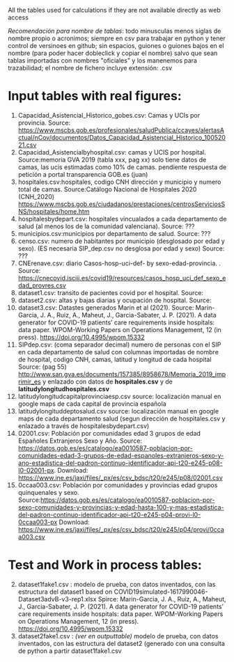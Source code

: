 All the tables used for calculations if they are not available directly as web access

*Recomendación para nombre de tablas*: todo minusculas menos siglas de nombre propio o acronimos; siempre en csv para trabajar en python y tener control de versinoes en github; sin espacios, guiones o guiones bajos en el nombre (para poder hacer dobleclick y copiar el nombre) salvo que sean tablas importadas con nombres "oficiales" y los manenemos para trazabilidad; el nombre de fichero incluye extensión: .csv

# Input tables with real figures:

1. Capacidad_Asistencial_Historico_gobes.csv: Camas y UCIs por provincia. Source: https://www.mscbs.gob.es/profesionales/saludPublica/ccayes/alertasActual/nCov/documentos/Datos_Capacidad_Asistencial_Historico_10052021.csv
2. Capacidad_Asistencialbyhospital.csv: camas y UCIS por hospital. Source:memoria GVA 2019 (tabla xxx, pag xx) solo tiene datos de camas, las ucis estimadas como 10% de camas. pendiente respuesta de petición a portal transparencia GOB.es (juan)
3. hospitales.csv:hospitales, codigo CNH dirección y municipio y numero total de camas. Source:Catálogo Nacional de Hospitales 2020 (CNH_2020) https://www.mscbs.gob.es/ciudadanos/prestaciones/centrosServiciosSNS/hospitales/home.htm
4. hospitalesbydepart.csv: hospitales vincualados a cada departamento de salud (al menos los de la comunidad valenciana). Source: ???
5. municipios.csv:municipios por departamento de salud. Source: ???
6. censo.csv: numero de habitantes por municipio (desglosado por edad y sexo). (ES necesaria SIP_dep.csv no desglosa por edad y sexo) Source: ???
7. CNErenave.csv:  diario Casos-hosp-uci-def- by sexo-edad-provincia. . Source: https://cnecovid.isciii.es/covid19/resources/casos_hosp_uci_def_sexo_edad_provres.csv
8. dataset1.csv: transito de pacientes covid por el hospital. Source:
9. dataset2.csv: altas y bajas diarias y ocupación de hospital. Source:
10. dataset3.csv: Datastes generados Marin et al (2021). Source: Marin-Garcia, J. A., Ruiz, A., Maheut, J., Garcia-Sabater, J. P. (2021). A data generator for COVID-19 patients’ care requirements inside hospitals: data paper. WPOM-Working Papers on Operations Management, 12 (in press). https://doi.org/10.4995/wpom.15332
11. SIPdep.csv: (coma separador decimal) numero de personas con el SIP en cada departamento de salud con columnas importadas de nombre de hospital, codigo CNH, camas, latitud y longitud de cada hospital Source: (pag 55) http://www.san.gva.es/documents/157385/8958678/Memoria_2019_imprimir_es y enlazado con datos de **hospitales.csv** y de **latitudylongitudhospitales.csv**
12. latitudylongitudcapitalprovinciaesp.csv source: localización manual en google maps de cada capital de provincia española
13. latitudylongituddeptosalud.csv source: localización manual en google maps de cada departamento salud (segun dirección de hospitales.csv y enlazado a través de  hospitalesbydepart.csv)
14. 02001.csv: Población por comunidades edad 3 grupos de edad Españoles Extranjeros Sexo y Año. Source: https://datos.gob.es/es/catalogo/ea0010587-poblacion-por-comunidades-edad-3-grupos-de-edad-espanoles-extranjeros-sexo-y-ano-estadistica-del-padron-continuo-identificador-api-t20-e245-p08-l0-02001-px. Download: https://www.ine.es/jaxi/files/_px/es/csv_bdsc/t20/e245/p08/02001.csv
15. 0ccaa003.csv: Población por comunidades y provincias edad grupos quinquenales y sexo. Source:https://datos.gob.es/es/catalogo/ea0010587-poblacion-por-sexo-comunidades-y-provincias-y-edad-hasta-100-y-mas-estadistica-del-padron-continuo-identificador-api-t20-e245-p04-provi-l0-0ccaa003-px Download: https://www.ine.es/jaxi/files/_px/es/csv_bdsc/t20/e245/p04/provi/0ccaa003.csv

# Test and Work in process tables:
2. dataset1fake1.csv : modelo de prueba, con datos inventados, con las estructura del dataset1 based on COVID19simulated-1617990046-Dataset3advB-v3-rep1.xlsx Spirce: Marin-Garcia, J. A., Ruiz, A., Maheut, J., Garcia-Sabater, J. P. (2021). A data generator for COVID-19 patients’ care requirements inside hospitals: data paper. WPOM-Working Papers on Operations Management, 12 (in press). https://doi.org/10.4995/wpom.15332
3. dataset2fake1.csv : *(ver en outputtable)* modelo de prueba, con datos inventados, con las estructura del dataset2 (generado con una consulta de python a partir dataset1fake1.csv
